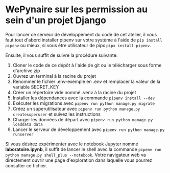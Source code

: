 # WePynaire sur les permission au sein d'un projet Django

Pour lancer ce serveur de développement du code de cet atelier, il vous faut
tout d'abord installer pipenv sur votre système à l'aide de `pip install pipenv`
ou mieux, si vous être utilisateur de pipx `pipx install pipenv`.

Ensuite, il vous suffit de suivre la procédure suivante:

1. Cloner le code de ce dépôt à l'aide de git ou le télécharger sous forme d'archive zip
2. Ouvrez un terminal à la racine du projet
3. Renommer le fichier .env-exemple en .env et remplacer la valeur de la variable SECRET_KEY
4. Créer un répertoire vide nommé .venv à la racine du projet
5. Installer les dépendances avec la commande `pipenv install --dev`
6. Exécuter les migrations avec `pipenv run python manage.py migrate`
7. Créez un superutilisateur avec `pipenv run python manage.py createsuperuser` et suivez les instructions
8. Charger les données de départ avec `pipenv run python manage.py loaddata data`
9. Lancer le serveur de développement avec `pipenv run python manage.py runserver`

Si vous désirez expérimenter avec le notebook Jupyter nommé **laboratoire.ipynb**, il suffit de lancer le
shell avec la commande `pipenv run python manage.py shell_plus --notebook`. Votre navigateur web va
directement ouvrir une page d'exploration dans laquelle vous pourrez consulter ce fichier.